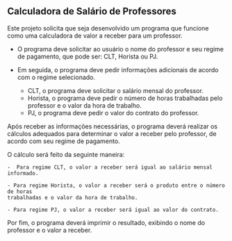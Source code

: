 ## Calculadora de Salário de Professores

Este projeto solicita que seja desenvolvido um programa que funcione como uma calculadora de valor a receber para um professor. 

 - O programa deve solicitar ao usuário o nome do professor e seu regime de pagamento, que pode ser: CLT, Horista ou PJ. 
 - Em seguida, o programa deve pedir informações adicionais de acordo com o regime selecionado.
 
    - CLT, o programa deve solicitar o salário mensal do professor. 
    - Horista, o programa deve pedir o número de horas trabalhadas pelo professor e o valor da hora de trabalho. 
    - PJ, o programa deve pedir o valor do contrato do professor.
    
Após receber as informações necessárias, o programa deverá realizar os cálculos adequados para determinar o valor a receber pelo professor, de acordo com seu
regime de pagamento. 

O cálculo será feito da seguinte maneira:

    -  Para regime CLT, o valor a receber será igual ao salário mensal informado.
    
    - Para regime Horista, o valor a receber será o produto entre o número de horas
    trabalhadas e o valor da hora de trabalho.
    
    - Para regime PJ, o valor a receber será igual ao valor do contrato.
    
Por fim, o programa deverá imprimir o resultado, exibindo o nome do professor e o valor a receber.

